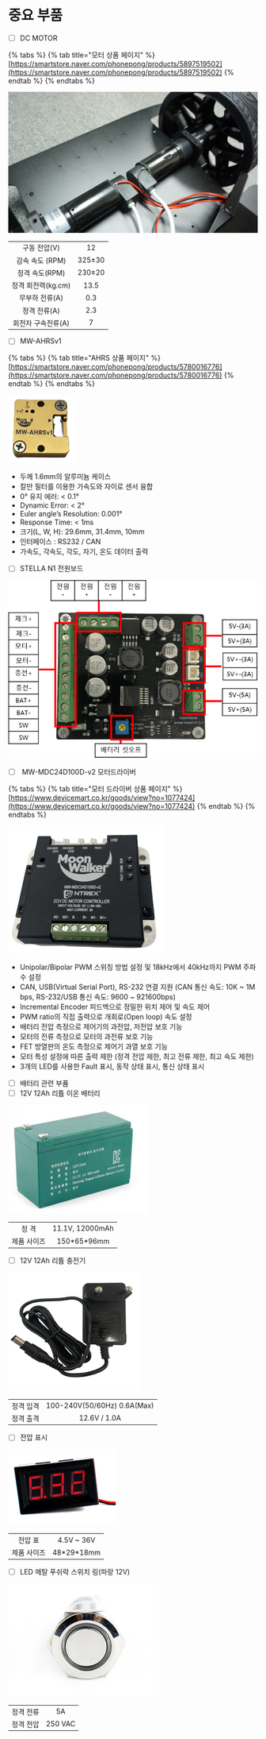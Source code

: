 # 중요 부품

* [ ] DC MOTOR

{% tabs %}
{% tab title="모터 상품 페이지" %}
[https://smartstore.naver.com/phonepong/products/5897519502](https://smartstore.naver.com/phonepong/products/5897519502)
{% endtab %}
{% endtabs %}

![](../.gitbook/assets/dsc08887.jpg)

|               |        |
| :-----------: | :----: |
|    구동 전압(V)   |   12   |
|  감속 속도 (RPM)  | 325±30 |
|   정격 속도(RPM)  | 230±20 |
| 정격 회전력(kg.cm) |  13.5  |
|   무부하 전류(A)   |   0.3  |
|    정격 전류(A)   |   2.3  |
|  회전자 구속전류(A)  |    7   |

* [ ] MW-AHRSv1

{% tabs %}
{% tab title="AHRS 상품 페이지" %}
[https://smartstore.naver.com/phonepong/products/5780016776](https://smartstore.naver.com/phonepong/products/5780016776)
{% endtab %}
{% endtabs %}

![](../.gitbook/assets/007.png)

* 두께 1.6mm의 알루미늄 케이스
* 칼만 필터를 이용한 가속도와 자이로 센서 융합
* 0° 유지 에러: < 0.1°
* Dynamic Error: < 2°
* Euler angle’s Resolution: 0.001°
* Response Time: < 1ms
* 크기(L, W, H): 29.6mm, 31.4mm, 10mm
* 인터페이스 : RS232 / CAN
* 가속도, 각속도, 각도, 자기, 온도 데이터 출력



* [ ] STELLA N1 전원보드

![](../.gitbook/assets/pinmap.png)

* [ ] &#x20;MW-MDC24D100D-v2 모터드라이버

{% tabs %}
{% tab title="모터 드라이버 상품 페이지" %}
[https://www.devicemart.co.kr/goods/view?no=1077424](https://www.devicemart.co.kr/goods/view?no=1077424)
{% endtab %}
{% endtabs %}

![](../.gitbook/assets/008.png)

* Unipolar/Bipolar PWM 스위칭 방법 설정 및 18kHz에서 40kHz까지 PWM 주파수 설정
* CAN, USB(Virtual Serial Port), RS-232 연결 지원 (CAN 통신 속도: 10K \~ 1M bps, RS-232/USB 통신 속도: 9600 \~ 921600bps)
* Incremental Encoder 피드백으로 정밀한 위치 제어 및 속도 제어
* PWM ratio의 직접 출력으로 개회로(Open loop) 속도 설정
* 배터리 전압 측정으로 제어기의 과전압, 저전압 보호 기능
* 모터의 전류 측정으로 모터의 과전류 보호 기능
* FET 방열판의 온도 측정으로 제어기 과열 보호 기능
* 모터 특성 설정에 따른 출력 제한 (정격 전압 제한, 최고 전류 제한, 최고 속도 제한)
* 3개의 LED를 사용한 Fault 표시, 동작 상태 표시, 통신 상태 표시



* [ ] 배터리 관련 부품 &#x20;
* [ ] 12V 12Ah 리튬 이온 배터리

![](../.gitbook/assets/009.png)

|        |                 |
| :----: | :-------------: |
|   정 격  | 11.1V, 12000mAh |
| 제품 사이즈 |  150\*65\*96mm  |



* [ ] 12V 12Ah 리튬 충전기

![](../.gitbook/assets/010.png)

|       |                             |
| :---: | :-------------------------: |
| 정격 입격 | 100-240V(50/60Hz) 0.6A(Max) |
| 정격 출격 |         12.6V / 1.0A        |

* [ ] 전압 표시

![](../.gitbook/assets/011.png)

|        |              |
| :----: | :----------: |
|  전압 표  |  4.5V \~ 36V |
| 제품 사이즈 | 48\*29\*18mm |

* [ ] LED 메탈 푸쉬락 스위치 링(파랑 12V)

![](../.gitbook/assets/012.png)

|        |         |
| :----: | :-----: |
|  정격 전류 |    5A   |
| 정격 전압  | 250 VAC |
